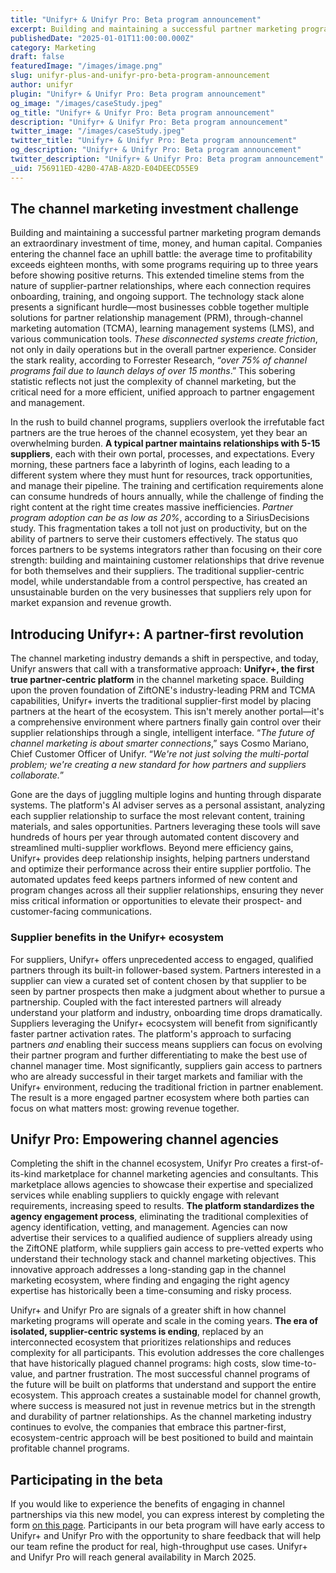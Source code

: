 ```yaml
---
title: "Unifyr+ & Unifyr Pro: Beta program announcement"
excerpt: Building and maintaining a successful partner marketing program demands an extraordinary investment of time, money, and human capital. We’re on a mission to help.
publishedDate: "2025-01-01T11:00:00.000Z"
category: Marketing
draft: false
featuredImage: "/images/image.png"
slug: unifyr-plus-and-unifyr-pro-beta-program-announcement
author: unifyr
plugin: "Unifyr+ & Unifyr Pro: Beta program announcement"
og_image: "/images/caseStudy.jpeg"
og_title: "Unifyr+ & Unifyr Pro: Beta program announcement"
description: "Unifyr+ & Unifyr Pro: Beta program announcement"
twitter_image: "/images/caseStudy.jpeg"
twitter_title: "Unifyr+ & Unifyr Pro: Beta program announcement"
og_description: "Unifyr+ & Unifyr Pro: Beta program announcement"
twitter_description: "Unifyr+ & Unifyr Pro: Beta program announcement"
_uid: 756911ED-42B0-47AB-A82D-E04DEECD55E9
---
```


## The channel marketing investment challenge

Building and maintaining a successful partner marketing program demands an extraordinary investment of time, money, and human capital. Companies entering the channel face an uphill battle: the average time to profitability exceeds eighteen months, with some programs requiring up to three years before showing positive returns. This extended timeline stems from the nature of supplier-partner relationships, where each connection requires onboarding, training, and ongoing support. The technology stack alone presents a significant hurdle—most businesses cobble together multiple solutions for partner relationship management (PRM), through-channel marketing automation (TCMA), learning management systems (LMS), and various communication tools. _These disconnected systems create friction_, not only in daily operations but in the overall partner experience. Consider the stark reality, according to Forrester Research, “_over 75% of channel programs fail due to launch delays of over 15 months_.” This sobering statistic reflects not just the complexity of channel marketing, but the critical need for a more efficient, unified approach to partner engagement and management.

In the rush to build channel programs, suppliers overlook the irrefutable fact partners are the true heroes of the channel ecosystem, yet they bear an overwhelming burden. **A typical partner maintains relationships with 5-15 suppliers**, each with their own portal, processes, and expectations. Every morning, these partners face a labyrinth of logins, each leading to a different system where they must hunt for resources, track opportunities, and manage their pipeline. The training and certification requirements alone can consume hundreds of hours annually, while the challenge of finding the right content at the right time creates massive inefficiencies. _Partner program adoption can be as low as 20%_, according to a SiriusDecisions study. This fragmentation takes a toll not just on productivity, but on the ability of partners to serve their customers effectively. The status quo forces partners to be systems integrators rather than focusing on their core strength: building and maintaining customer relationships that drive revenue for both themselves and their suppliers. The traditional supplier-centric model, while understandable from a control perspective, has created an unsustainable burden on the very businesses that suppliers rely upon for market expansion and revenue growth.

## Introducing Unifyr+: A partner-first revolution

The channel marketing industry demands a shift in perspective, and today, Unifyr answers that call with a transformative approach: **Unifyr+, the first true partner-centric platform** in the channel marketing space. Building upon the proven foundation of ZiftONE's industry-leading PRM and TCMA capabilities, Unifyr+ inverts the traditional supplier-first model by placing partners at the heart of the ecosystem. This isn't merely another portal—it's a comprehensive environment where partners finally gain control over their supplier relationships through a single, intelligent interface. “_The future of channel marketing is about smarter connections_,” says Cosmo Mariano, Chief Customer Officer of Unifyr. “_We're not just solving the multi-portal problem; we're creating a new standard for how partners and suppliers collaborate._”

Gone are the days of juggling multiple logins and hunting through disparate systems. The platform's AI adviser serves as a personal assistant, analyzing each supplier relationship to surface the most relevant content, training materials, and sales opportunities. Partners leveraging these tools will save hundreds of hours per year through automated content discovery and streamlined multi-supplier workflows. Beyond mere efficiency gains, Unifyr+ provides deep relationship insights, helping partners understand and optimize their performance across their entire supplier portfolio. The automated updates feed keeps partners informed of new content and program changes across all their supplier relationships, ensuring they never miss critical information or opportunities to elevate their prospect- and customer-facing communications.

### Supplier benefits in the Unifyr+ ecosystem

For suppliers, Unifyr+ offers unprecedented access to engaged, qualified partners through its built-in follower-based system. Partners interested in a supplier can view a curated set of content chosen by that supplier to be seen by partner prospects then make a judgment about whether to pursue a partnership. Coupled with the fact interested partners will already understand your platform and industry, onboarding time drops dramatically. Suppliers leveraging the Unifyr+ ecocsystem will benefit from significantly faster partner activation rates. The platform's approach to surfacing partners _and_ enabling their success means suppliers can focus on evolving their partner program and further differentiating to make the best use of channel manager time. Most significantly, suppliers gain access to partners who are already successful in their target markets and familiar with the Unifyr+ environment, reducing the traditional friction in partner enablement. The result is a more engaged partner ecosystem where both parties can focus on what matters most: growing revenue together.

## Unifyr Pro: Empowering channel agencies

Completing the shift in the channel ecosystem, Unifyr Pro creates a first-of-its-kind marketplace for channel marketing agencies and consultants. This marketplace allows agencies to showcase their expertise and specialized services while enabling suppliers to quickly engage with relevant requirements, increasing speed to results. **The platform standardizes the agency engagement process**, eliminating the traditional complexities of agency identification, vetting, and management. Agencies can now advertise their services to a qualified audience of suppliers already using the ZiftONE platform, while suppliers gain access to pre-vetted experts who understand their technology stack and channel marketing objectives. This innovative approach addresses a long-standing gap in the channel marketing ecosystem, where finding and engaging the right agency expertise has historically been a time-consuming and risky process.

Unifyr+ and Unifyr Pro are signals of a greater shift in how channel marketing programs will operate and scale in the coming years. **The era of isolated, supplier-centric systems is ending**, replaced by an interconnected ecosystem that prioritizes relationships and reduces complexity for all participants. This evolution addresses the core challenges that have historically plagued channel programs: high costs, slow time-to-value, and partner frustration. The most successful channel programs of the future will be built on platforms that understand and support the entire ecosystem. This approach creates a sustainable model for channel growth, where success is measured not just in revenue metrics but in the strength and durability of partner relationships. As the channel marketing industry continues to evolve, the companies that embrace this partner-first, ecosystem-centric approach will be best positioned to build and maintain profitable channel programs.

## Participating in the beta

If you would like to experience the benefits of engaging in channel partnerships via this new model, you can express interest by completing the form [on this page](/start/). Participants in our beta program will have early access to Unifyr+ and Unifyr Pro with the opportunity to share feedback that will help our team refine the product for real, high-throughput use cases. Unifyr+ and Unifyr Pro will reach general availability in March 2025.
